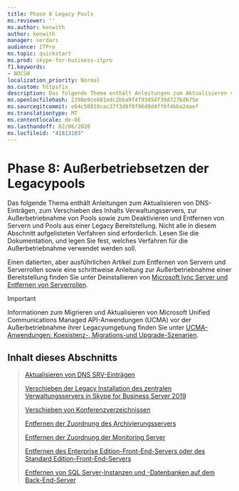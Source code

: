 ```yaml
---
title: Phase 8 Legacy Pools
ms.reviewer: ''
ms.author: kenwith
author: kenwith
manager: serdars
audience: ITPro
ms.topic: quickstart
ms.prod: skype-for-business-itpro
f1.keywords:
- NOCSH
localization_priority: Normal
ms.custom: httpsfix
description: Das folgende Thema enthält Anleitungen zum Aktualisieren von DNS-Einträgen, zum Verschieben des Inhalts Verwaltungsservers, zur Außerbetriebnahme von Pools sowie zum Deaktivieren und Entfernen von Servern und Pools aus einer Legacy Bereitstellung. Nicht alle in diesem Abschnitt aufgelisteten Verfahren sind erforderlich. Lesen Sie die Dokumentation, und legen Sie fest, welches Verfahren für die Außerbetriebnahme verwendet werden soll.
ms.openlocfilehash: 2398e9ce681edc2bba9f4f93d54f39d727bdb75e
ms.sourcegitcommit: e64c50818cac37f3d6f0f96d0d4ff0f4bba24aef
ms.translationtype: MT
ms.contentlocale: de-DE
ms.lasthandoff: 02/06/2020
ms.locfileid: "41813103"
---
```

# <a name="phase-8-decommission-legacy-pools"></a>Phase 8: Außerbetriebsetzen der Legacypools

Das folgende Thema enthält Anleitungen zum Aktualisieren von DNS-Einträgen, zum Verschieben des Inhalts Verwaltungsservers, zur Außerbetriebnahme von Pools sowie zum Deaktivieren und Entfernen von Servern und Pools aus einer Legacy Bereitstellung. Nicht alle in diesem Abschnitt aufgelisteten Verfahren sind erforderlich. Lesen Sie die Dokumentation, und legen Sie fest, welches Verfahren für die Außerbetriebnahme verwendet werden soll. 
  
Einen datierten, aber ausführlichen Artikel zum Entfernen von Servern und Serverrollen sowie eine schrittweise Anleitung zur Außerbetriebnahme einer Bereitstellung finden Sie unter Deinstallieren von [Microsoft lync Server und Entfernen von Serverrollen](https://go.microsoft.com/fwlink/p/?linkId=246227). 
  
> [!IMPORTANT]
> Informationen zum Migrieren und Aktualisieren von Microsoft Unified Communications Managed API-Anwendungen (UCMA) vor der Außerbetriebnahme ihrer Legacyumgebung finden Sie unter [UCMA-Anwendungen: Koexistenz-, Migrations-und Upgrade-Szenarien](https://go.microsoft.com/fwlink/p/?LinkId=269555).
  
## <a name="in-this-section"></a>Inhalt dieses Abschnitts

> [Aktualisieren von DNS SRV-Einträgen](update-dns-srv-records.md)
> 
> [Verschieben der Legacy Installation des zentralen Verwaltungsservers in Skype for Business Server 2019](move-the-central-management-server.md)
> 
> [Verschieben von Konferenzverzeichnissen](move-conference-directories.md)
> 
> [Entfernen der Zuordnung des Archivierungsservers](remove-the-archiving-server-association.md)
> 
> [Entfernen der Zuordnung der Monitoring Server](remove-the-monitoring-server-association.md)
> 
> [Entfernen des Enterprise Edition-Front-End-Servers oder des Standard Edition-Front-End-Servers](remove-the-front-end-server.md)
> 
> [Entfernen von SQL Server-Instanzen und -Datenbanken auf dem Back-End-Server](remove-sql-server-instances-and-databases-on-the-back-end-server.md)
    


